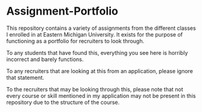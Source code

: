 # Assignment-Portfolio
This repository contains a variety of assignments from the different classes I enrolled in at Eastern Michigan University. It exists for the purpose of functioning as a portfolio for recruiters to look through. 

To any students that have found this, everything you see here is horribly incorrect and barely functions. 

To any recruiters that are looking at this from an application, please ignore that statement.

To the recruiters that may be looking through this, please note that not every course or skill mentioned in my application may not be present in this repository due to the structure of the course.

